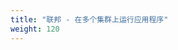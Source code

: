 ```yaml
---
title: "联邦 - 在多个集群上运行应用程序"
weight: 120
---
```


<!--
---
title: "Federation - Run an App on Multiple Clusters"
weight: 120
---
-->
